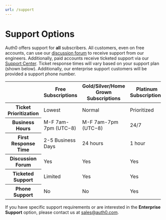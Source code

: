 ```yaml
---
url: /support
---
```


# Support Options

Auth0 offers support for __all__ subscribers. All customers, even on free accounts, can use our [discussion forum](https://ask.auth0.com) to receive support from our engineers. Additionally, paid accounts receive ticketed support via our [Support Center](https://support.auth0.com). Ticket response times will vary based on your support plan (shown below). Additionally, our enterprise support customers will be provided a support phone number.

<table class="table">
  <thead>
    <tr>
      <th></th>
      <th>Free Subscriptions</th>
      <th>Gold/Silver/Home Grown Subscriptions</th>
      <th>Platinum Subscriptions</th>
    </tr>
  </thead>
  <tbody>
    <tr>
      <th>Ticket Prioritization</th>
      <td>Lowest</td>
      <td>Normal</td>
      <td>Prioritized</td>
    </tr>
    <tr>
      <th>Business Hours</th>
      <td>M-F 7am-7pm (UTC−8)</td>
      <td>M-F 7am-7pm (UTC−8)</td>
      <td>24/7</td>
    </tr>
    <tr>
      <th>First Response Time</th>
      <td>2-5 Business Days</td>
      <td>24 hours</td>
      <td>1 hour</td>
    </tr>
    <tr>
      <th>Discussion Forum</th>
      <td class="success">Yes</td>
      <td class="success">Yes</td>
      <td class="success">Yes</td>
    </tr>
    <tr>
      <th>Ticketed Support</th>
      <td class="warning">Limited</td>
      <td class="success">Yes</td>
      <td class="success">Yes</td>
    </tr>
    <tr>
      <th>Phone Support</th>
      <td class="danger">No</td>
      <td class="danger">No</td>
      <td class="success">Yes</td>
    </tr>
  </tbody>
</table>

If you have specific support requirements or are interested in the __Enterprise Support__ option, please contact us at <sales@auth0.com>.
